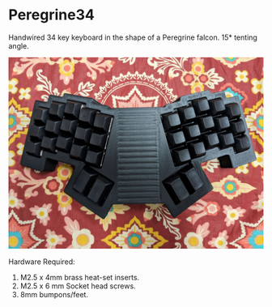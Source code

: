 # Peregrine34
Handwired 34 key keyboard in the shape of a Peregrine falcon.
15* tenting angle. 

![Photo1](Peregrine34.jpg?raw=true)

Hardware Required: 
1. M2.5 x 4mm brass heat-set inserts.
2. M2.5 x 6 mm Socket head screws.
3. 8mm bumpons/feet.
